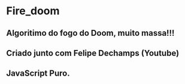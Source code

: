 # Fire_doom

## Algoritimo do fogo do Doom, muito massa!!!
## Criado junto com Felipe Dechamps (Youtube)
## JavaScript Puro.
